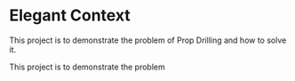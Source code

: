 # Elegant Context
This project is to demonstrate the problem of Prop Drilling and how to solve it.

This project is to demonstrate the problem